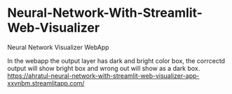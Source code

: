 # Neural-Network-With-Streamlit-Web-Visualizer
Neural Network Visualizer WebApp

In the webapp the output layer has dark and bright color box, the corrcectd output will show bright box and wrong out will show as a dark box.
https://ahratul-neural-network-with-streamlit-web-visualizer-app-xxvnbm.streamlitapp.com/
